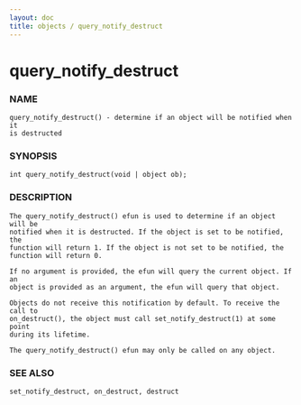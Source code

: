 ```yaml
---
layout: doc
title: objects / query_notify_destruct
---
```

# query_notify_destruct

### NAME

    query_notify_destruct() - determine if an object will be notified when it
    is destructed

### SYNOPSIS

    int query_notify_destruct(void | object ob);

### DESCRIPTION

    The query_notify_destruct() efun is used to determine if an object will be
    notified when it is destructed. If the object is set to be notified, the
    function will return 1. If the object is not set to be notified, the
    function will return 0.

    If no argument is provided, the efun will query the current object. If an
    object is provided as an argument, the efun will query that object.

    Objects do not receive this notification by default. To receive the call to
    on_destruct(), the object must call set_notify_destruct(1) at some point
    during its lifetime.

    The query_notify_destruct() efun may only be called on any object.

### SEE ALSO

    set_notify_destruct, on_destruct, destruct

